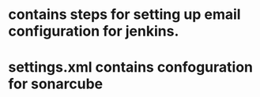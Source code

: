 # contains steps for setting up email configuration for jenkins.
# settings.xml contains confoguration for sonarcube
